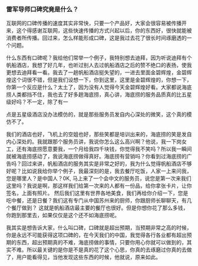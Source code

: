 

### 雷军导师口碑究竟是什么？

互联网的口碑传播的速度其实非常快，只要一个产品好，大家会很容易被传播开来，这个得感谢互联网，这些快速传播的方式兴起以后，你的东西好，很快就能被消费者所传播。回过来，怎么样能形成口碑，这是我过去花了很长时间琢磨透的一个问题。

什么东西有口碑呢？我给他们常举一个例子，我特别想去迪拜，因为听说迪拜有个帆船酒店，我想了好几年，也听过别人去过帆船酒店之后的赞不绝口的表扬，使我更想去迪拜看一看。我去了一趟帆船酒店挺失望的，一进去里面金碧辉煌，金碧辉煌这个词很不错，但是我们设想一下，你到这里，这里是金碧辉煌的，你想一下，你第一个反应是什么？太土了，因为没有人觉得今天金碧辉煌好看。大家都说海底捞人类都挡不住，我也去了好多趟海底捞，真心讲，海底捞的服务品质真的比五星级好吗？不一定，除了有一

点是五星级酒店没办法模仿的，就是那些服务员发自内心深处的微笑，这个真的模仿不了。

我们的酒店也好，飞机上的空姐也好，那些笑都是培训出来的，海底捞的笑是发自内心深处的。我就跟那个服务员讲，我说你怎么这么高兴啊？他说，我一下岗女工，还有海底捞愿意要我，一个月给我四千块钱，你觉得我不笑吗？所以我一瞬间就被海底捞感动了，我说海底捞做得真好。海底捞有营销吗？你看到过海底捞的广告吗？回过来讲，帆船酒店的服务其实是非常之好的，我为什么觉得帆船酒店不够好呢？比如说我给你举个例子，我最深刻的是，我去餐厅吃饭，人家一上来问我，您是哪里人？是中国人？0K, 马上来了一个会中文的服务员，说您是第一次来我们这里吗？我说是啊，那这样我们给第一次来的人都有一份品，给你拿张卡片，让你签名，上面有照片。 然后我们这里有世界各地美食，我们再给你介绍一下，您是吃中餐，还是日餐？我们这有专门从中国苏州来的厨师，你跟厨师长聊聊天，有几个餐厅做到？ 这就是帆船酒店最主要的餐厅也很好。但是你想你花了那么多钱，你跑到那里去，如果仅仅是这个还不如海底捞呢。

我其实是想告诉大家，什么叫口碑，口碑就是超出预期，当预期非常之高的时候，你是永远不可能获得这项口碑的，在今天我们的中国，我觉得各行各业都有超出预期的东西，超出预期真的不难，海底捞做的事情，只要你用心你就可以做到的，其实不难。所以最关键的是你是不是真的花了这个心思，你真的去琢磨过你真的去做了，用户能看得见，当他发现这些东西的时候，他就说，原来如此。

